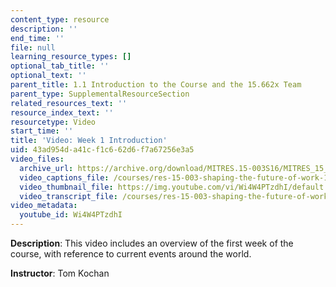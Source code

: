 ```yaml
---
content_type: resource
description: ''
end_time: ''
file: null
learning_resource_types: []
optional_tab_title: ''
optional_text: ''
parent_title: 1.1 Introduction to the Course and the 15.662x Team
parent_type: SupplementalResourceSection
related_resources_text: ''
resource_index_text: ''
resourcetype: Video
start_time: ''
title: 'Video: Week 1 Introduction'
uid: 43ad954d-a41c-f1c6-62d6-f7a67256e3a5
video_files:
  archive_url: https://archive.org/download/MITRES.15-003S16/MITRES_15_003S16_1-1-3_360p.mp4
  video_captions_file: /courses/res-15-003-shaping-the-future-of-work-15-662x-spring-2016/73bf161c548e56a59fd8070bf3809282_Wi4W4PTzdhI.vtt
  video_thumbnail_file: https://img.youtube.com/vi/Wi4W4PTzdhI/default.jpg
  video_transcript_file: /courses/res-15-003-shaping-the-future-of-work-15-662x-spring-2016/a4e401d0971a96469cd3591fba73ab6d_Wi4W4PTzdhI.pdf
video_metadata:
  youtube_id: Wi4W4PTzdhI
---
```


**Description**: This video includes an overview of the first week of the course, with reference to current events around the world.

**Instructor**: Tom Kochan